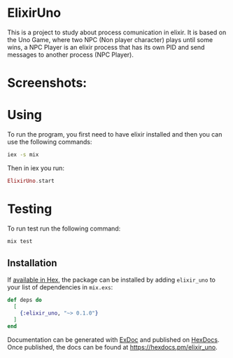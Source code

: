 # ElixirUno

This is a project to study about process comunication in elixir.
It is based on the Uno Game, where two NPC (Non player character) plays until some wins, a NPC Player is an elixir process that has its own PID and send messages to another process (NPC Player).

# Screenshots:

# Using

To run the program, you first need to have elixir installed and then you can use the following commands:

```bash
iex -s mix
```

Then in iex you run:

```elixir
ElixirUno.start
```

# Testing

To run test run the following command:

```bash
mix test
```

## Installation

If [available in Hex](https://hex.pm/docs/publish), the package can be installed
by adding `elixir_uno` to your list of dependencies in `mix.exs`:

```elixir
def deps do
  [
    {:elixir_uno, "~> 0.1.0"}
  ]
end
```

Documentation can be generated with [ExDoc](https://github.com/elixir-lang/ex_doc)
and published on [HexDocs](https://hexdocs.pm). Once published, the docs can
be found at <https://hexdocs.pm/elixir_uno>.

